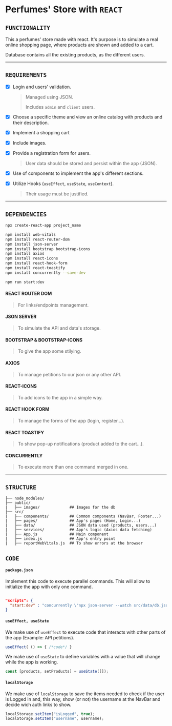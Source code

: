# Perfumes' Store with `REACT`

## `FUNCTIONALITY`

This a perfumes' store made with react. It's purpose is to simulate a real online shopping page, where products are shown and added to a cart.

Database contains all the existing products, as the different users.

---

## `REQUIREMENTS`

- [x] Login and users' validation.

  > Managed using JSON.
  >
  > Includes `admin` and `client` users.

- [x] Choose a specific theme and view an online catalog with products and their description.

- [x] Implement a shopping cart

- [x] Include images.

- [x] Provide a registration form for users.

  > User data should be stored and persist within the app (JSON).

- [x] Use of components to implement the app's different sections.

- [x] Utilize Hooks (`useEffect`, `useState`, `useContext`).

  > Their usage must be justified.

---

## `DEPENDENCIES`

```bash
npx create-react-app project_name

npm install web-vitals
npm install react-router-dom
npm install json-server
npm install bootstrap bootstrap-icons
npm install axios
npm install react-icons
npm install react-hook-form
npm install react-toastify
npm install concurrently --save-dev

npm run start:dev
```

#### REACT ROUTER DOM

> For links/endpoints management.

#### JSON SERVER

> To simulate the API and data's storage.

#### BOOTSTRAP & BOOTSTRAP-ICONS

> To give the app some stilying.

#### AXIOS

> To manage petitions to our json or any other API.

#### REACT-ICONS

> To add icons to the app in a simple way.

#### REACT HOOK FORM

> To manage the forms of the app (login, register...).

#### REACT TOASTIFY

> To show pop-up notifications (product added to the cart...).

#### CONCURRENTLY

> To execute more than one command merged in one.

---

## `STRUCTURE`

>
    ├── node_modules/
    ├── public/
    |   ├── images/             ## Images for the db
    ├── src/
    |   ├── components/         ## Common components (NavBar, Footer...)
    |   ├── pages/              ## App's pages (Home, Login...)
    |   ├── data/               ## JSON data used (products, users...)
    |   ├── services/           ## App's logic (Axios data fetching)
    |   ├── App.js              ## Main component
    |   ├── index.js            ## App's entry point
    |   ├── reportWebVitals.js  ## To show errors at the browser

## `CODE`

#### `package.json`

Implement this code to execute parallel commands. This will allow to initialize the app with only one command.

```json

"scripts": {
  "start:dev" : "concurrently \"npx json-server --watch src/data/db.json --port 3001\" \"npm start\""
}

```

#### `useEffect, useState`

We make use of `useEffect` to execute code that interacts with other parts of the app (Example: API petitions).

```js
useEffect( () => { /*code*/ }
```

We make use of `useState` to define variables with a value that will change while the app is working.

```js
const [products, setProducts] = useState([]);
```

#### `localStorage`

We make use of `localStorage` to save the items needed to check if the user is Logged in and, this way, show (or not) the username at the NavBar and decide wich auth links to show.

```js
localStorage.setItem("isLogged", true);
localStorage.setItem("username", username);
```